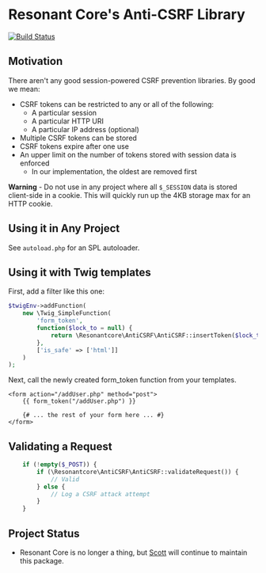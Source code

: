 # Resonant Core's Anti-CSRF Library

[![Build Status](https://travis-ci.org/resonantcore/anti-csrf.svg?branch=master)](https://travis-ci.org/resonantcore/anti-csrf)

## Motivation

There aren't any good session-powered CSRF prevention libraries. By good we mean:

* CSRF tokens can be restricted to any or all of the following:
  * A particular session
  * A particular HTTP URI
  * A particular IP address (optional)
* Multiple CSRF tokens can be stored
* CSRF tokens expire after one use
* An upper limit on the number of tokens stored with session data is enforced
  * In our implementation, the oldest are removed first

**Warning** - Do not use in any project where all `$_SESSION` data is stored client-side in a cookie. This will quickly run up the 4KB storage max for an HTTP cookie.

## Using it in Any Project

See `autoload.php` for an SPL autoloader.

## Using it with Twig templates

First, add a filter like this one:

```php
$twigEnv->addFunction(
    new \Twig_SimpleFunction(
        'form_token',
        function($lock_to = null) {
            return \Resonantcore\AntiCSRF\AntiCSRF::insertToken($lock_to, false);
        },
        ['is_safe' => ['html']]
    )
);
```

Next, call the newly created form_token function from your templates.

```twig
<form action="/addUser.php" method="post">
    {{ form_token("/addUser.php") }}

    {# ... the rest of your form here ... #}
</form>
```

## Validating a Request

```php
    if (!empty($_POST)) {
        if (\Resonantcore\AntiCSRF\AntiCSRF::validateRequest()) {
            // Valid
        } else {
            // Log a CSRF attack attempt
        }
    }
```

## Project Status

* Resonant Core is no longer a thing, but [Scott](https://scott.arciszewski.me) will continue to maintain this package.
